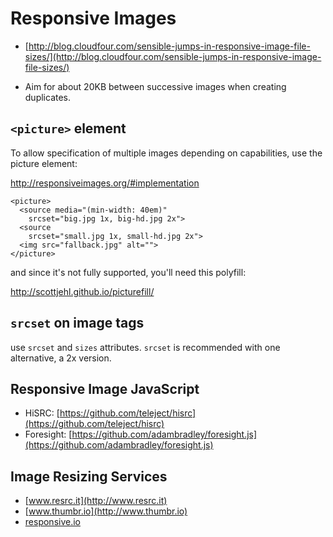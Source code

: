 # Responsive Images

* [http://blog.cloudfour.com/sensible-jumps-in-responsive-image-file-sizes/](http://blog.cloudfour.com/sensible-jumps-in-responsive-image-file-sizes/)

* Aim for about 20KB between successive images when creating duplicates.

## `<picture>` element

To allow specification of multiple images depending on capabilities, use the picture element:

http://responsiveimages.org/#implementation


    <picture>
      <source media="(min-width: 40em)"
        srcset="big.jpg 1x, big-hd.jpg 2x">
      <source
        srcset="small.jpg 1x, small-hd.jpg 2x">
      <img src="fallback.jpg" alt="">
    </picture>

and since it's not fully supported, you'll need this polyfill:

http://scottjehl.github.io/picturefill/

## `srcset` on image tags

use `srcset` and `sizes` attributes. `srcset` is recommended with one alternative, a 2x version.

## Responsive Image JavaScript

* HiSRC: [https://github.com/teleject/hisrc](https://github.com/teleject/hisrc)
* Foresight: [https://github.com/adambradley/foresight.js](https://github.com/adambradley/foresight.js)

## Image Resizing Services

* [www.resrc.it](http://www.resrc.it)
* [www.thumbr.io](http://www.thumbr.io)
* [responsive.io](http://responsive.io)
